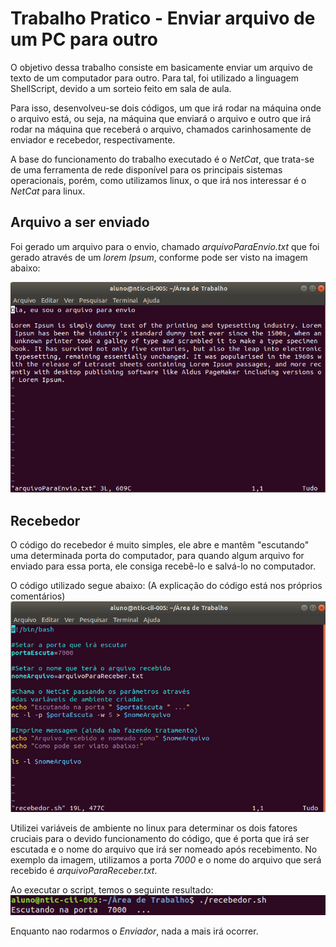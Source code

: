 # Trabalho Pratico - Enviar arquivo de um PC para outro

O objetivo dessa trabalho consiste em basicamente enviar um arquivo de texto de um computador para outro. Para tal,
foi utilizado a linguagem ShellScript, devido a um sorteio feito em sala de aula.

Para isso, desenvolveu-se dois códigos, um que irá rodar na máquina onde o arquivo está, ou seja, na máquina que enviará o arquivo
e outro que irá rodar na máquina que receberá o arquivo, chamados carinhosamente de enviador e recebedor, respectivamente.

A base do funcionamento do trabalho executado é o *NetCat*, que trata-se de uma ferramenta de rede disponível para
os principais sistemas operacionais, porém, como utilizamos linux, o que irá nos interessar é o *NetCat* para linux.

## Arquivo a ser enviado

Foi gerado um arquivo para o envio, chamado *arquivoParaEnvio.txt* que foi gerado através de um *lorem Ipsum*, conforme pode ser visto na imagem abaixo:

![Arquivo a ser enviado](./imagens/arquivoEnvio.png)

## Recebedor

O código do recebedor é muito simples, ele abre e mantêm "escutando" uma determinada porta do computador, para quando algum arquivo for enviado para essa porta, ele consiga recebê-lo e salvá-lo no computador.

O código utilizado segue abaixo: (A explicação do código está nos próprios comentários)
![Codigo do Recebedor](./imagens/codigoRecebedor.png)

Utilizei variáveis de ambiente no linux para determinar os dois fatores cruciais para o devido funcionamento do código, que é porta que
irá ser escutada e o nome do arquivo que irá ser nomeado após recebimento. No exemplo da imagem, utilizamos a porta *7000* e o nome do arquivo que será recebido é *arquivoParaReceber.txt*.

Ao executar o script, temos o seguinte resultado:
![Codigo do Recebedor](./imagens/executandoRecebedorInicio.png)

Enquanto nao rodarmos o *Enviador*, nada a mais irá ocorrer.

